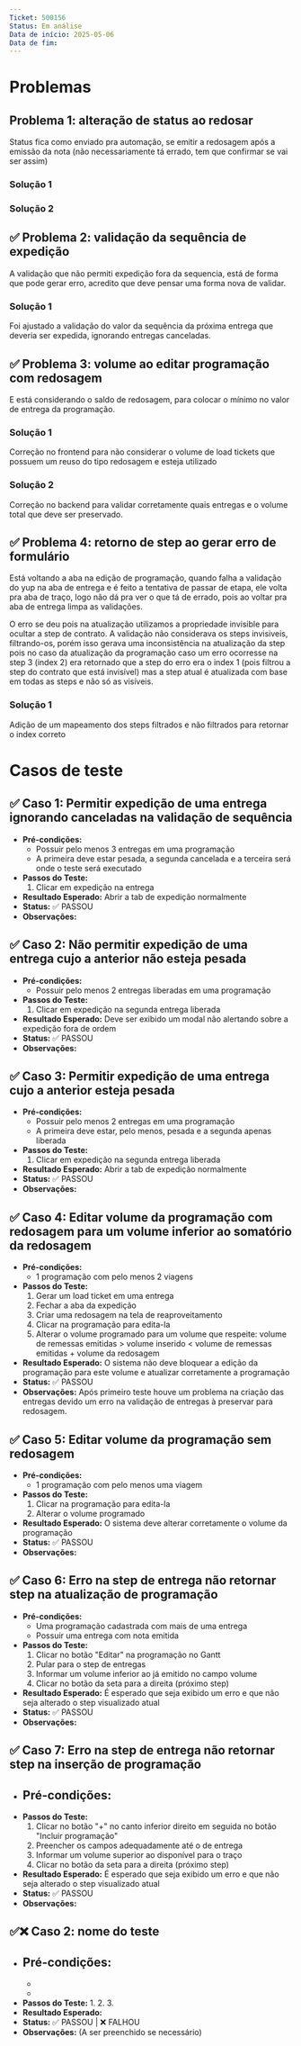 ```yaml
---
Ticket: 500156
Status: Em análise
Data de início: 2025-05-06
Data de fim:
---
```

# Problemas
## Problema 1: alteração de status ao redosar

Status fica como enviado pra automação, se emitir a redosagem após a emissão da nota (não necessariamente tá errado, tem que confirmar se vai ser assim) 

### Solução 1



### Solução 2


## ✅ Problema 2: validação da sequência de expedição

A validação que não permiti expedição fora da sequencia, está de forma que pode gerar erro, acredito que deve pensar uma forma nova de validar. 

### Solução 1
Foi ajustado a validação do valor da sequência da próxima entrega que deveria ser expedida, ignorando entregas canceladas.

## ✅ Problema 3: volume ao editar programação com redosagem

E está considerando o saldo de redosagem, para colocar o mínimo no valor de entrega da programação.

### Solução 1
Correção no frontend para não considerar o volume de load tickets que possuem um reuso do tipo redosagem e esteja utilizado
### Solução 2
Correção no backend para validar corretamente quais entregas e o volume total que deve ser preservado.

## ✅ Problema 4: retorno de step ao gerar erro de formulário

Está voltando a aba na edição de programação, quando falha a validação do yup na aba de entrega e é feito a tentativa de passar de etapa, ele volta pra aba de traço, logo não dá pra ver o que tá de errado, pois ao voltar pra aba de entrega limpa as validações.

O erro se deu pois na atualização utilizamos a propriedade invisible para ocultar a step de contrato. A validação não considerava os steps invisiveis, filtrando-os, porém isso gerava uma inconsistência na atualização da step pois no caso da atualização da programação caso um erro ocorresse na step 3 (index 2) era retornado que a step do erro era o index 1 (pois filtrou a step do contrato que está invisível) mas a step atual é atualizada com base em todas as steps e não só as visíveis.

### Solução 1
Adição de um mapeamento dos steps filtrados e não filtrados para retornar o index correto

# Casos de teste

## ✅ Caso 1: Permitir expedição de uma entrega ignorando canceladas na validação de sequência

- **Pré-condições:**
    - Possuir pelo menos 3 entregas em uma programação
    - A primeira deve estar pesada, a segunda cancelada e a terceira será onde o teste será executado
- **Passos do Teste:**
    1. Clicar em expedição na entrega
- **Resultado Esperado:** Abrir a tab de expedição normalmente
- **Status:** ✅ PASSOU
- **Observações:** 

## ✅ Caso 2: Não permitir expedição de uma entrega cujo a anterior não esteja pesada

- **Pré-condições:**
    - Possuir pelo menos 2 entregas liberadas em uma programação
- **Passos do Teste:**
    1. Clicar em expedição na segunda entrega liberada
- **Resultado Esperado:** Deve ser exibido um modal não alertando sobre a expedição fora de ordem
- **Status:** ✅ PASSOU
- **Observações:** 

## ✅ Caso 3: Permitir expedição de uma entrega cujo a anterior esteja pesada

- **Pré-condições:**
    - Possuir pelo menos 2 entregas em uma programação
    - A primeira deve estar, pelo menos, pesada e a segunda apenas liberada
- **Passos do Teste:**
    1. Clicar em expedição na segunda entrega liberada
- **Resultado Esperado:** Abrir a tab de expedição normalmente
- **Status:** ✅ PASSOU
- **Observações:**

## ✅ Caso 4: Editar volume da programação com redosagem para um volume inferior ao somatório da redosagem

- **Pré-condições:**
    - 1 programação com pelo menos 2 viagens
- **Passos do Teste:**
    1. Gerar um load ticket em uma entrega
    2. Fechar a aba da expedição
    3. Criar uma redosagem na tela de reaproveitamento
    4. Clicar na programação para edita-la
    5. Alterar o volume programado para um volume que respeite: volume de remessas emitidas > volume inserido < volume de remessas emitidas + volume da redosagem
- **Resultado Esperado:** O sistema não deve bloquear a edição da programação para este volume e atualizar corretamente a programação
- **Status:** ✅ PASSOU
- **Observações:** Após primeiro teste houve um problema na criação das entregas devido um erro na validação de entregas à preservar para redosagem.

## ✅ Caso 5: Editar volume da programação sem redosagem

- **Pré-condições:**
    - 1 programação com pelo menos uma viagem
- **Passos do Teste:**
    1. Clicar na programação para edita-la
    2. Alterar o volume programado
- **Resultado Esperado:** O sistema deve alterar corretamente o volume da programação
- **Status:** ✅ PASSOU
- **Observações:** 

## ✅ Caso 6: Erro na step de entrega não retornar step na atualização de programação

- **Pré-condições:**
    - Uma programação cadastrada com mais de uma entrega
    - Possuir uma entrega com nota emitida
- **Passos do Teste:**
    1. Clicar no botão "Editar" na programação no Gantt
    2. Pular para o step de entregas
    3. Informar um volume inferior ao já emitido no campo volume
    4. Clicar no botão da seta para a direita (próximo step)
- **Resultado Esperado:** É esperado que seja exibido um erro e que não seja alterado o step visualizado atual
- **Status:** ✅ PASSOU
- **Observações:** 

## ✅ Caso 7: Erro na step de entrega não retornar step na inserção de programação

- **Pré-condições:**
	- 
- **Passos do Teste:**
    1. Clicar no botão "+" no canto inferior direito em seguida no botão "Incluir programação"
    2. Preencher os campos adequadamente até o de entrega
    3. Informar um volume superior ao disponível para o traço
    4. Clicar no botão da seta para a direita (próximo step)
- **Resultado Esperado:** É esperado que seja exibido um erro e que não seja alterado o step visualizado atual
- **Status:** ✅ PASSOU
- **Observações:** 

## ✅❌ Caso 2: nome do teste

- **Pré-condições:**
    - 
    - 
    - 
- **Passos do Teste:**
    1. 
    2. 
    3. 
- **Resultado Esperado:** 
- **Status:** ✅ PASSOU | ❌ FALHOU
- **Observações:** (A ser preenchido se necessário)
